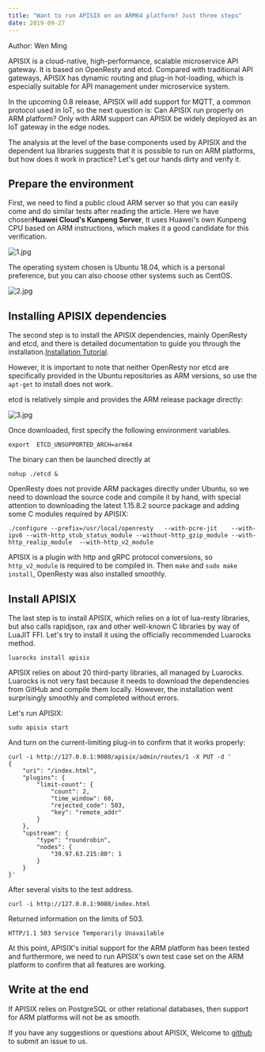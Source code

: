 ```yaml
---
title: "Want to run APISIX on an ARM64 platform? Just three steps"
date: 2019-09-27 
---  
```


Author: Wen Ming

APISIX is a cloud-native, high-performance, scalable microservice API gateway. It is based on OpenResty and etcd. Compared with traditional API gateways, APISIX has dynamic routing and plug-in hot-loading, which is especially suitable for API management under microservice system.

In the upcoming 0.8 release, APISIX will add support for MQTT, a common protocol used in IoT, so the next question is: Can APISIX run properly on ARM platform? Only with ARM support can APISIX be widely deployed as an IoT gateway in the edge nodes.

The analysis at the level of the base components used by APISIX and the dependent lua libraries suggests that it is possible to run on ARM platforms, but how does it work in practice? Let's get our hands dirty and verify it.

## Prepare the environment

First, we need to find a public cloud ARM server so that you can easily come and do similar tests after reading the article. Here we have chosen**Huawei Cloud's Kunpeng Server**, It uses Huawei's own Kunpeng CPU based on ARM instructions, which makes it a good candidate for this verification.

![1.jpg](https://pic3.zhimg.com/80/v2-835f902a93bdb1ed5e8698d86e05f252_1440w.jpg)

The operating system chosen is Ubuntu 18.04, which is a personal preference, but you can also choose other systems such as CentOS.

![2.jpg](https://pic1.zhimg.com/80/v2-7b6e2f754e8c915cb609efed4afe1a28_1440w.jpg)

## Installing APISIX dependencies

The second step is to install the APISIX dependencies, mainly OpenResty and etcd, and there is detailed documentation to guide you through the installation.[Installation Tutorial](https://link.zhihu.com/?target=https%3A//github.com/iresty/apisix/blob/master/doc/install-dependencies.md).

However, it is important to note that neither OpenResty nor etcd are specifically provided in the Ubuntu repositories as ARM versions, so use the `apt-get` to install does not work.

etcd is relatively simple and provides the ARM release package directly:

![3.jpg](https://pic1.zhimg.com/80/v2-241fd4ecad1307bd46b346f165581aa4_1440w.jpg)

Once downloaded, first specify the following environment variables.

    export  ETCD_UNSUPPORTED_ARCH=arm64

The binary can then be launched directly at

    nohup ./etcd &

OpenResty does not provide ARM packages directly under Ubuntu, so we need to download the source code and compile it by hand, with special attention to downloading the latest 1.15.8.2 source package and adding some C modules required by APISIX:

    ./configure --prefix=/usr/local/openresty   --with-pcre-jit    --with-ipv6 --with-http_stub_status_module --without-http_gzip_module --with-http_realip_module  --with-http_v2_module

APISIX is a plugin with http and gRPC protocol conversions, so `http_v2_module` is required to be compiled in. Then `make` and `sudo make install`, OpenResty was also installed smoothly.

## Install APISIX

The last step is to install APISIX, which relies on a lot of lua-resty libraries, but also calls rapidjson, rax and other well-known C libraries by way of LuaJIT FFI. Let's try to install it using the officially recommended Luarocks method.

    luarocks install apisix

APISIX relies on about 20 third-party libraries, all managed by Luarocks. Luarocks is not very fast because it needs to download the dependencies from GitHub and compile them locally. However, the installation went surprisingly smoothly and completed without errors.

Let's run APISIX:

    sudo apisix start

And turn on the current-limiting plug-in to confirm that it works properly:

	curl -i http://127.0.0.1:9080/apisix/admin/routes/1 -X PUT -d '
	{
		"uri": "/index.html",
		"plugins": {
			"limit-count": {
				"count": 2,
				"time_window": 60,
				"rejected_code": 503,
				"key": "remote_addr"
			}
		},
		"upstream": {
			"type": "roundrobin",
			"nodes": {
				"39.97.63.215:80": 1
			}
		}
	}'

After several visits to the test address.

    curl -i http://127.0.0.1:9080/index.html

Returned information on the limits of 503.

    HTTP/1.1 503 Service Temporarily Unavailable

At this point, APISIX's initial support for the ARM platform has been tested and furthermore, we need to run APISIX's own test case set on the ARM platform to confirm that all features are working.

## Write at the end

If APISIX relies on PostgreSQL or other relational databases, then support for ARM platforms will not be as smooth.

If you have any suggestions or questions about APISIX, Welcome to [github](https://github.com/apache/apisix/issues) to submit an issue to us.
